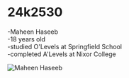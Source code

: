 # 24k2530
-Maheen Haseeb 
<br>
-18 years old 
<br>
-studied O'Levels at Springfield School
<br>
-completed A'Levels at Nixor College
<br>


![Maheen Haseeb](https://github.com/user-attachments/assets/4ba17d2f-7c4f-4554-9478-534b4c5ba5fe)
